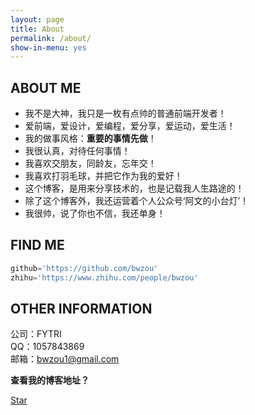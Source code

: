 ```yaml
---
layout: page
title: About
permalink: /about/
show-in-menu: yes
---
```

## ABOUT ME

- 我不是大神，我只是一枚有点帅的普通前端开发者！
- 爱前端，爱设计，爱编程，爱分享，爱运动，爱生活！
- 我的做事风格：**重要的事情先做**！
- 我很认真，对待任何事情！
- 我喜欢交朋友，同龄友，忘年交！
- 我喜欢打羽毛球，并把它作为我的爱好！
- 这个博客，是用来分享技术的，也是记载我人生路途的！
- 除了这个博客外，我还运营着个人公众号‘阿文的小台灯’！
- 我很帅，说了你也不信，我还单身！

## FIND ME
```js
github='https://github.com/bwzou'
zhihu='https://www.zhihu.com/people/bwzou'
```

## OTHER INFORMATION
公司：FYTRI  <br>
QQ：1057843869 <br>
邮箱：bwzou1@gmail.com

**查看我的博客地址？**

<a class="github-button" href="https://github.com/bwzou/bwzou" data-style="mega" data-count-href="/bwzou/bwzou/stargazers" data-count-api="/repos/bwzou/bwzou#stargazers_count" data-count-aria-label="# stargazers on GitHub" aria-label="Star bwzou/bwzou on GitHub">Star</a>
<script async defer src="https://buttons.github.io/buttons.js"></script>